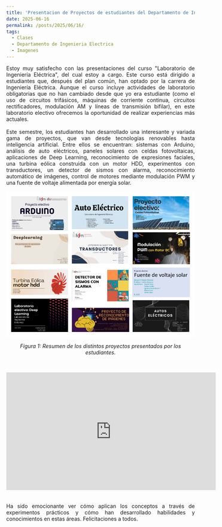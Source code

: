 ```yaml
---
title: 'Presentacion de Proyectos de estudiantes del Departamento de Ingeniería Eléctrica de la Universidad de Chile'
date: 2025-06-16
permalink: /posts/2025/06/16/
tags:
  - Clases
  - Departamento de Ingenieria Electrica
  - Imagenes
---
```

<div style="text-align: justify;">Estoy muy satisfecho con las presentaciones del curso "Laboratorio de Ingeniería Eléctrica", del cual estoy a cargo. Este curso está dirigido a estudiantes que, después del plan común, han optado por la carrera de Ingeniería Eléctrica. Aunque el curso incluye actividades de laboratorio obligatorias que no han cambiado desde que yo era estudiante (como el uso de circuitos trifásicos, máquinas de corriente continua, circuitos rectificadores, modulación AM y líneas de transmisión bifilar), en este laboratorio electivo ofrecemos la oportunidad de realizar experiencias más actuales.</div>


<br>
<div style="text-align: justify;">Este semestre, los estudiantes han desarrollado una interesante y variada gama de proyectos, que van desde tecnologías renovables hasta inteligencia artificial. Entre ellos se encuentran: sistemas con Arduino, análisis de auto eléctricos, paneles solares con celdas fotovoltaicas, aplicaciones de Deep Learning, reconocimiento de expresiones faciales, una turbina eólica construida con un motor HDD, experimentos con transductores, un detector de sismos con alarma, reconocimiento automático de imágenes, control de motores mediante modulación PWM y una fuente de voltaje alimentada por energía solar.</div>

<p align="center">
  <p align="center">
  <img src="/files/proyectos_2025_01.png" alt="Resumen de los distintos proyectos presentados por los estudiantes">
</p>
<p align="center">
  <em>Figura 1: Resumen de los distintos proyectos presentados por los estudiantes.</em>
</p>
<br>
<p align="center">
<p align="center">
<iframe width="560" height="315" src="https://www.youtube.com/embed/7sathkVztg0" frameborder="0" allow="accelerometer; autoplay; encrypted-media; gyroscope; picture-in-picture" allowfullscreen></iframe>

</p>
</p>
<br>
<div style="text-align: justify;">Ha sido emocionante ver cómo aplican los conceptos a través de experimentos prácticos y cómo han desarrollado habilidades y conocimientos en estas áreas. Felicitaciones a todos.</div>
